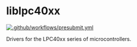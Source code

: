 # liblpc40xx

[![.github/workflows/presubmit.yml](https://github.com/libembeddedhal/liblpc40xx/actions/workflows/presubmit.yml/badge.svg?branch=main)](https://github.com/libembeddedhal/liblpc40xx/actions/workflows/presubmit.yml)

Drivers for the LPC40xx series of microcontrollers.
